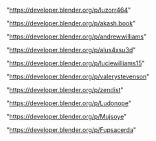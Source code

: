 "https://developer.blender.org/p/luzorr464"

"https://developer.blender.org/p/akash.book"

"https://developer.blender.org/p/andrewwilliams"

"https://developer.blender.org/p/alus4xsu3d"

"https://developer.blender.org/p/luciewilliams15"

"https://developer.blender.org/p/valerystevenson"

"https://developer.blender.org/p/zendist"

"https://developer.blender.org/p/Ludonope"

"https://developer.blender.org/p/Mujsoye"

"https://developer.blender.org/p/Fupsacerda"

